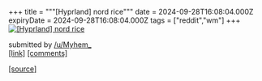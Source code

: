 +++
title = """[Hyprland] nord rice"""
date = 2024-09-28T16:08:04.000Z
expiryDate = 2024-09-28T16:08:04.000Z
tags = ["reddit","wm"]
+++
[![[Hyprland] nord rice](https://preview.redd.it/0synss3fqkrd1.png?width=640&crop=smart&auto=webp&s=de58b066f4e6a1308bcb5ac71ac66ef05e48047c "[Hyprland] nord rice")](https://www.reddit.com/r/unixporn/comments/1frhodg/hyprland_nord_rice/)

submitted by [/u/Myhem\_](https://www.reddit.com/user/Myhem_)  
[\[link\]](https://i.redd.it/0synss3fqkrd1.png) [\[comments\]](https://www.reddit.com/r/unixporn/comments/1frhodg/hyprland_nord_rice/)

[[source]](https://www.reddit.com/r/unixporn/comments/1frhodg/hyprland_nord_rice/)
